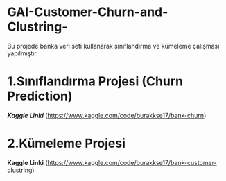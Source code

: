 # GAI-Customer-Churn-and-Clustring-
Bu projede banka veri seti kullanarak sınıflandırma ve kümeleme çalışması yapılmıştır.
# 1.Sınıflandırma Projesi (Churn Prediction)
***Kaggle Linki***
(https://www.kaggle.com/code/burakkse17/bank-churn)
# 2.Kümeleme Projesi
**Kaggle Linki**
(https://www.kaggle.com/code/burakkse17/bank-customer-clustring)
